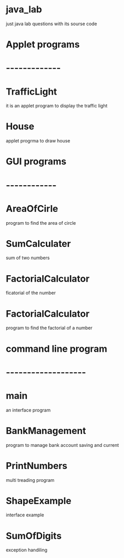 # java_lab
just java lab questions with its sourse code
# Applet programs 
# -------------
# TrafficLight
it is an applet program to display the traffic light
# House
applet progrma to draw house

# GUI programs
# ------------
# AreaOfCirle
program to find the area of circle
# SumCalculater 
sum of two numbers
# FactorialCalculator
ficatorial of the number

# FactorialCalculator
 program to find the factorial of a number

 # command line program
# -------------------
# main
an interface program
# BankManagement
program to manage bank account saving and current
# PrintNumbers
multi treading program
# ShapeExample 
interface example
# SumOfDigits
exception handiling